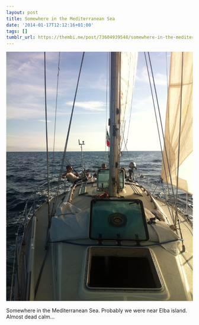 ```yaml
---
layout: post
title: Somewhere in the Mediterranean Sea
date: '2014-01-17T12:12:16+01:00'
tags: []
tumblr_url: https://thembi.me/post/73604939548/somewhere-in-the-mediterranean-sea-probably-we
---
```

 ![](/files/tumblr_mzjlsfnda11tq106bo1_1280.jpg)  

Somewhere in the Mediterranean Sea. Probably we were near Elba island. Almost dead calm…
